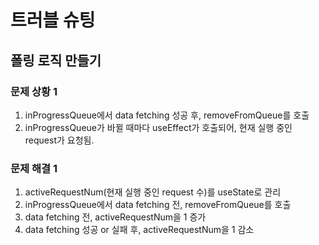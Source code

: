 # 트러블 슈팅

## 폴링 로직 만들기

### 문제 상황 1

1. inProgressQueue에서 data fetching 성공 후, removeFromQueue를 호출
2. inProgressQueue가 바뀔 때마다 useEffect가 호출되어, 현재 실행 중인 request가 요청됨.

### 문제 해결 1

1. activeRequestNum(현재 실행 중인 request 수)를 useState로 관리
2. inProgressQueue에서 data fetching 전, removeFromQueue를 호출
3. data fetching 전, activeRequestNum을 1 증가
4. data fetching 성공 or 실패 후, activeRequestNum을 1 감소
